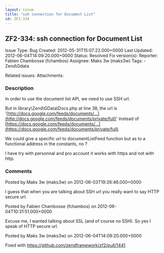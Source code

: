 ```yaml
---
layout: issue
title: "ssh connection for Document List"
id: ZF2-334
---
```


ZF2-334: ssh connection for Document List
-----------------------------------------

 Issue Type: Bug Created: 2012-05-31T15:07:22.000+0000 Last Updated: 2012-06-04T14:09:20.000+0000 Status: Resolved Fix version(s): 
 Reporter:  Fabien Chambosse (fchambos)  Assignee:  Maks 3w (maks3w)  Tags: - Zend\\Gdata
 
 Related issues: 
 Attachments: 
### Description

In order to use the document list API, we need to use SSH url.

But in library\\Zend\\GData\\Docs.php at line 38, the url is '[http://docs.google.com/feeds/documents/…](http://docs.google.com/feeds/documents/private/full)' instead of [https://docs.google.com/feeds/documents/…](https://docs.google.com/feeds/documents/private/full)

We could give a specific url to documentListFeed function but as to a functional address in the constants, no ?

I have try with personnal and pro account it works with https and not with http.

 

 

### Comments

Posted by Maks 3w (maks3w) on 2012-06-03T19:26:46.000+0000

I guess that when you are talking about SSH url you really want to say HTTP secure url.

 

 

Posted by Fabien Chambosse (fchambos) on 2012-06-04T10:31:51.000+0000

Excuse me, I wanted talking about SSL (and of course no SSH). So yes I speak of HTTP secure url.

 

 

Posted by Maks 3w (maks3w) on 2012-06-04T14:09:20.000+0000

Fixed with <https://github.com/zendframework/zf2/pull/1441>

 

 